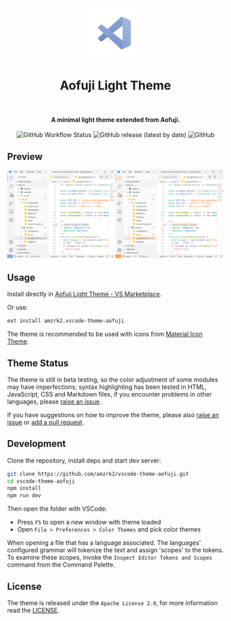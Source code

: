 <h1 align="center">
  <br />
  <img src="https://raw.githubusercontent.com/amzrk2/vscode-theme-aofuji/main/src/icon.png" alt="logo" width="128" />
  <br /><br />
  Aofuji Light Theme
  <br /><br />
</h1>

<h4 align="center">A minimal light theme extended from Aofuji.</h4>

<p align="center">
  <img alt="GitHub Workflow Status" src="https://img.shields.io/github/workflow/status/amzrk2/vscode-theme-aofuji/test">&nbsp;<img alt="GitHub release (latest by date)" src="https://img.shields.io/github/v/release/amzrk2/vscode-theme-aofuji">&nbsp;<img alt="GitHub" src="https://img.shields.io/github/license/amzrk2/vscode-theme-aofuji">
</p>

## Preview

<p align="center">
  <img alt="Preview" src="https://raw.githubusercontent.com/amzrk2/vscode-theme-aofuji/main/src/preview.png">
</p>

## Usage

Install directly in [Aofuji Light Theme - VS Marketplace](https://marketplace.visualstudio.com/items?itemName=amzrk2.vscode-theme-aofuji).

Or use:

```bash
ext install amzrk2.vscode-theme-aofuji
```

The theme is recommended to be used with icons from [Material Icon Theme](https://github.com/PKief/vscode-material-icon-theme).

## Theme Status

The theme is still in beta testing, so the color adjustment of some modules may have imperfections; syntax highlighting has been tested in HTML, JavaScript, CSS and Markdown files, if you encounter problems in other languages, please [raise an issue](https://github.com/amzrk2/vscode-theme-aofuji/issues).

If you have suggestions on how to improve the theme, please also [raise an issue](https://github.com/amzrk2/vscode-theme-aofuji/issues) or [add a pull request](https://github.com/amzrk2/vscode-theme-aofuji/pulls).

## Development

Clone the repository, install deps and start dev server:

```bash
git clone https://github.com/amzrk2/vscode-theme-aofuji.git
cd vscode-theme-aofuji
npm install
npm run dev
```

Then open the folder with VSCode:

- Press `F5` to open a new window with theme loaded
- Open `File > Preferences > Color Themes` and pick color themes

When opening a file that has a language associated. The languages' configured grammar will tokenize the text and assign 'scopes' to the tokens. To examine these scopes, invoke the `Inspect Editor Tokens and Scopes` command from the Command Palette.

## License

The theme is released under the `Apache License 2.0`, for more information read the [LICENSE](https://github.com/amzrk2/vscode-theme-aofuji/blob/main/LICENSE).
